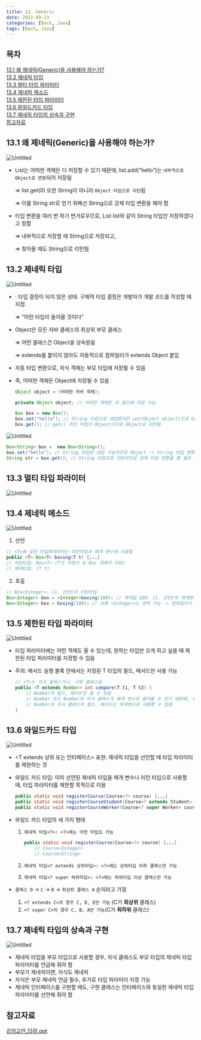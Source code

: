 ```yaml
---
title: 13. Generic
date: 2022-09-23
categories: [Back, Java]
tags: [Back, Java]
---
```


## 목차
[13.1 왜 제네릭(Generic)을 사용해야 하는가?](#131-왜-제네릭generic을-사용해야-하는가)   
[13.2 제네릭 타입](#132-제네릭-타입)   
[13.3 멀티 타입 파라미터](#133-멀티-타입-파라미터)   
[13.4 제네릭 메소드](#134-제네릭-메소드)  
[13.5 제한된 타입 파라미터](#135-제한된-타입-파라미터)   
[13.6 와일드카드 타입](#136-와일드카드-타입)   
[13.7 제네릭 타입의 상속과 구현](#137-제네릭-타입의-상속과-구현)   
[참고자료](#참고자료)   

## **13.1 왜 제네릭(Generic)을 사용해야 하는가?**

![Untitled](https://github.com/abarthdew/this-is-java/raw/main/00.basics/images/13.png)

- List는 어떠한 객체든 다 저장할 수 있기 때문에, list.add(”hello”)는 `내부적으로 Object로 변환`되어 저장됨
    
    ⇒ list.get(0) 또한 String이 아니라 `Object 타입으로 리턴`됨
    
    ⇒ 이를 String str로 얻기 위해선 String으로 강제 타입 변환을 해야 함
    
- 타입 변환을 여러 번 하기 번거로우므로, List<String> list와 같이 String 타입만 저장하겠다고 정함
    
    ⇒ 내부적으로 저장할 때 String으로 저장되고,
    
    ⇒ 찾아올 때도 String으로 리턴됨
    

## **13.2 제네릭 타입**

![Untitled](https://github.com/abarthdew/this-is-java/raw/main/00.basics/images/13(1).png)

- <T>: 타입 결정이 되지 않은 상태. 구체적 타입 결정은 개발자가 개발 코드를 작성할 때 지정.
    
    ⇒ “어떤 타입이 들어올 것이다”
    
- Object은 모든 자바 클래스의 최상위 부모 클래스
    
    ⇒ 어떤 클래스건 Object을 상속받음
    
    ⇒ extends를 붙이지 않아도 자동적으로 컴파일러가 extends Object 붙임
    
- 자동 타입 변환으로, 자식 객체는 부모 타입에 저장될 수 있음
- 즉, 어떠한 객체든 Object에 저장될 수 있음
    
    ```java
    Object object = (어떠한 자바 객체);
    ```
    
    ```java
    private Object object; // 어떠한 객체든 이 필드에 저장 가능
    ```
    
    ```java
    Box box = new Box();
    box.set("hello"); // String 타입으로 대입됐지만 set(Object object)므로 Object로 저장됨
    box.get(); // get() 리턴 타입이 Object이므로 Object로 리턴됨
    ```
    

![Untitled](https://github.com/abarthdew/this-is-java/raw/main/00.basics/images/13(2).png)

```java
Box<String> box =  new Box<String>();
box.set("hello"); // String 타입만 대입 가능하므로 Object -> String 타입 변환이 일어나지 않음
String str = box.get(); // String 타입으로 리턴되므로 강제 타입 변환을 할 필요 없음
```

## **13.3 멀티 타입 파라미터**

![Untitled](https://github.com/abarthdew/this-is-java/raw/main/00.basics/images/13(3).png)

## **13.4 제네릭 메소드**

![Untitled](https://github.com/abarthdew/this-is-java/raw/main/00.basics/images/13(4).png)

1. 선언

```java
// <T>와 같은 타입파라미터는 리턴타입과 매개 변수에 사용함 
public <T> Box<T> boxing(T t) {...}
// 리턴타입: Box<T> (T가 지정이 된 Box 객체가 리턴)
// 매개타입: (T t)
```

2. 호출

```java
// Box<Integer>: [1. 선언]의 리턴타입
Box<Integer> box = <Integer>boxing(100); // 매개값 100: [1. 선언]의 매개변수
Box<Integer> box = boxing(100); // 보통 <Integer>는 생략 가능 -> 컴파일러가 자동으로 유추함
```

## **13.5 제한된 타입 파라미터**

![Untitled](https://github.com/abarthdew/this-is-java/raw/main/00.basics/images/13(5).png)

- 타입 파라미터에는 어떤 객체도 올 수 있는데, 원하는 타입만 오게 하고 싶을 때 제한된 타입 파라미터를 지정할 수 있음
- 주의: 메서드 실행 블록 안에서는 지정된 T 타입의 필드, 메서드만 사용 가능
    
    ```java
    // <T>는 자식 클래스거나, 구현 클래스임
    public <T extends Number> int compare(T t1, T t2) {
    	// Number의 필드, 메서드만 올 수 있음
    	// Number 또는 Number의 자식 클래스가 매개 변수로 들어올 수 있기 때문에, 이들이 공통적으로 사용 가능한 것은 Number의 필드, 메서드 뿐임
    	// Number의 자식 클래스의 필드, 메서드는 매개변수로 사용할 수 없음
    }
    ```
    
## **13.6 와일드카드 타입**

![Untitled](https://github.com/abarthdew/this-is-java/raw/main/00.basics/images/13(6).png)

- <T extends 상위 또는 인터페이스> 표현: 제네릭 타입을 선언할 때 타입 파라미터를 제한하는 것
- 와일드 카드 타입: 이미 선언된 제네릭 타입을 매개 변수나 리턴 타입으로 사용할 때, 타입 파라미터를 제한할 목적으로 이용
    
    ```java
    public static void registerCourse(Course<?> course) {...}
    public static void registerCourseStudent(Course<? extends Student> course) {...}
    public static void registerCourseWorker(Course<? super Worker> course) {...}
    ```
    
- 와일드 카드 타입의 세 가지 형태
    1. `제네릭 타입<?>: <?>에는 어떤 타입도 가능`
        
        ```java
        public static void registerCourse(Course<?> course) {...}
        	// Course<Integer>
        	// Course<String>
        ```
        
    2. `제네릭 타입<? extends 상위타입>: <?>에는 상위타입 이하 클래스만 가능`
    3. `제네릭 타입<? super 하위타입>: <?>에는 하위타입 이상 클래스만 가능`
- `클래스 D` → `C` → `B` → `최상위 클래스 A` 순이라고 가정
    1. `<? extends C>의 경우 C, D, E만 가능` (C가 **최상위** 클래스)
    2. `<? super C>의 경우 C, B, A만 가능`(C가 **최하위** 클래스)

## **13.7 제네릭 타입의 상속과 구현**

![Untitled](https://github.com/abarthdew/this-is-java/raw/main/00.basics/images/13(7).png)

- 제네릭 타입을 부모 타입으로 사용할 경우, 자식 클래스도 부모 타입의 제네릭 타입 파라미터를 언급해 줘야 함
- 부모가 제네릭이면, 자식도 제네릭
- 자식은 부모 제네릭 언급 필수, 추가로 타입 파라미터 지정 가능
- 제네릭 인터페이스를 구현할 때도, 구현 클래스는 인터페이스와 동일한 제네릭 타입 파라미터를 선언해 줘야 함


## 참고자료

[강의교안_13장.ppt](https://github.com/abarthdew/this-is-Java/blob/main/00.basics/files/%EA%B0%95%EC%9D%98%EA%B5%90%EC%95%88_13%EC%9E%A5.ppt)